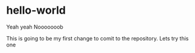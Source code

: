 # hello-world
Yeah yeah Nooooooob

This is going to be my first change to comit to the repository.
Lets try this one